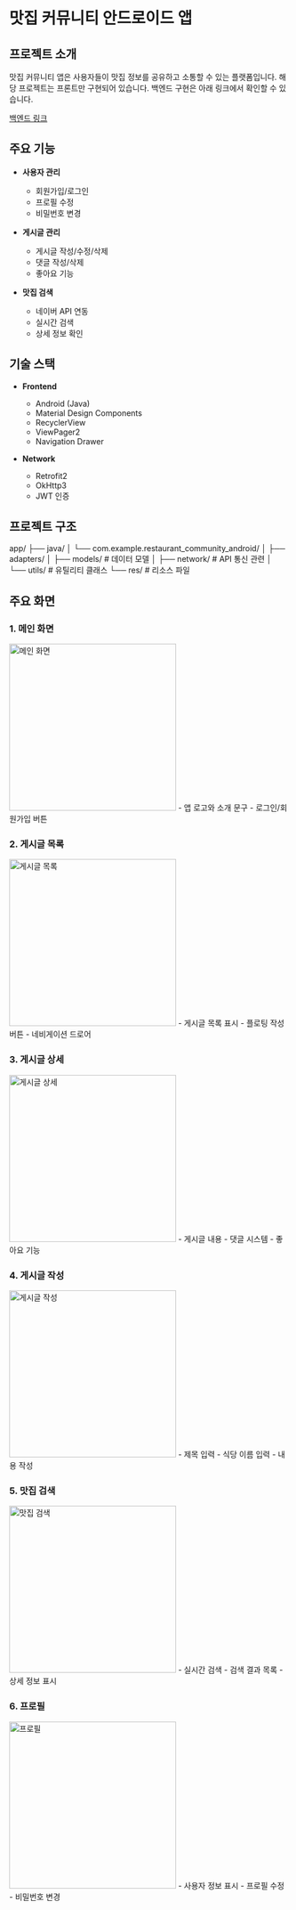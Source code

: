 # 맛집 커뮤니티 안드로이드 앱

## 프로젝트 소개
맛집 커뮤니티 앱은 사용자들이 맛집 정보를 공유하고 소통할 수 있는 플랫폼입니다. 해당 프로젝트는 프론트만 구현되어 있습니다. 
백엔드 구현은 아래 링크에서 확인할 수 있습니다.

[백엔드 링크](https://github.com/sobogil/restaurant-recommend-community)

## 주요 기능
- **사용자 관리**
  - 회원가입/로그인
  - 프로필 수정
  - 비밀번호 변경

- **게시글 관리**
  - 게시글 작성/수정/삭제
  - 댓글 작성/삭제
  - 좋아요 기능

- **맛집 검색**
  - 네이버 API 연동
  - 실시간 검색
  - 상세 정보 확인

## 기술 스택
- **Frontend**
  - Android (Java)
  - Material Design Components
  - RecyclerView
  - ViewPager2
  - Navigation Drawer

- **Network**
  - Retrofit2
  - OkHttp3
  - JWT 인증

## 프로젝트 구조

app/
├── java/
│ └── com.example.restaurant_community_android/
│ ├── adapters/ 
│ ├── models/ # 데이터 모델
│ ├── network/ # API 통신 관련
│ └── utils/ # 유틸리티 클래스
└── res/ # 리소스 파일

## 주요 화면

### 1. 메인 화면
<img src="assets/main.png" width="300" alt="메인 화면"/>
- 앱 로고와 소개 문구
- 로그인/회원가입 버튼

### 2. 게시글 목록
<img src="assets/postlist.png" width="300" alt="게시글 목록"/>
- 게시글 목록 표시
- 플로팅 작성 버튼
- 네비게이션 드로어

### 3. 게시글 상세
<img src="assets/postdetail.png" width="300" alt="게시글 상세"/>
- 게시글 내용
- 댓글 시스템
- 좋아요 기능

### 4. 게시글 작성
<img src="assets/createpost.png" width="300" alt="게시글 작성"/>
- 제목 입력
- 식당 이름 입력
- 내용 작성

### 5. 맛집 검색
<img src="assets/restaurant.png" width="300" alt="맛집 검색"/>
- 실시간 검색
- 검색 결과 목록
- 상세 정보 표시

### 6. 프로필
<img src="assets/profile.png" width="300" alt="프로필"/>
- 사용자 정보 표시
- 프로필 수정
- 비밀번호 변경


